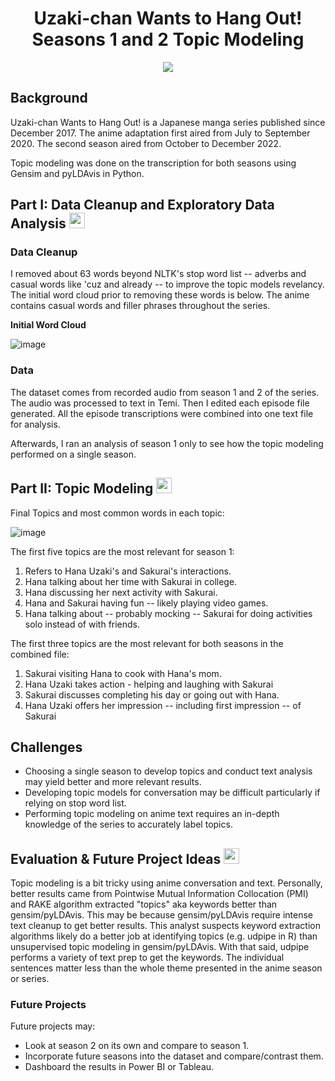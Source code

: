 <div align = "center">
     <h1>Uzaki-chan Wants to Hang Out! Seasons 1 and 2 Topic Modeling</h1>
 
<img src = "https://www.gamenguides.com/wp-content/uploads/2020/08/uzaki-chan-wants-to-hang-out-0829.jpg" />
</div>


<h2>Background</h2> 

Uzaki-chan Wants to Hang Out! is a Japanese manga series published since December 2017. The anime adaptation first aired from July to September 2020. The second season aired from October to December 2022. 

Topic modeling was done on the transcription for both seasons using Gensim and pyLDAvis in Python. 

<h2> Part I: Data Cleanup and Exploratory Data Analysis <img src ="https://th.bing.com/th/id/OIP.j5Vj7VYXdSuB0Cho-HbMpgHaHa?pid=ImgDet&rs=1" height = 25, width = 25 />

</h2>

<h3>Data Cleanup</h3>

I removed about 63 words beyond NLTK's stop word list -- adverbs and casual words like 'cuz and already -- to improve the topic models revelancy. The initial word cloud prior to removing these words is below. The anime contains casual words and filler phrases throughout the series. 

<b>Initial Word Cloud</b>

![image](https://github.com/rakimreid/uzaki-chan-topic-modeling/assets/23224784/818a875d-3779-47b2-a58f-c6343b35a496)

<h3>Data</h3> 

The dataset comes from recorded audio from season 1 and 2 of the series. The audio was processed to text in Temi. Then I edited each episode file generated. All the episode transcriptions were combined into one text file for analysis. 

Afterwards, I ran an analysis of season 1 only to see how the topic modeling performed on a single season.  

<h2> Part II: Topic Modeling

<img src ="https://th.bing.com/th/id/OIP.4u9QjWljrMuY5CL7nGzRkQHaFj?w=273&h=205&c=7&r=0&o=5&dpr=1.3&pid=1.7" height = 25, width = 25 />
</h2>
     
Final Topics and most common words in each topic:

![image](https://github.com/rakimreid/uzaki-chan-topic-modeling/assets/23224784/0717bae6-74e7-47f0-943d-5c0ffba05d97)

The first five topics are the most relevant for season 1: 

1) Refers to Hana Uzaki's and Sakurai's interactions.
2) Hana talking about her time with Sakurai in college.
3) Hana discussing her next activity with Sakurai.
4) Hana and Sakurai having fun -- likely playing video games.
5) Hana talking about -- probably mocking -- Sakurai for doing activities solo instead of with friends. 
     
The first three topics are the most relevant for both seasons in the combined file: 

1) Sakurai visiting Hana to cook with Hana's mom. 
2) Hana Uzaki takes action - helping and laughing with Sakurai
3) Sakurai discusses completing his day or going out with Hana.      
4) Hana Uzaki offers her impression -- including first impression -- of Sakurai


<h2>Challenges</h2>

* Choosing a single season to develop topics and conduct text analysis may yield better and more relevant results.
* Developing topic models for conversation may be difficult particularly if relying on stop word list.
* Performing topic modeling on anime text requires an in-depth knowledge of the series to accurately label topics. 

<h2>Evaluation & Future Project Ideas 
<img src ="https://th.bing.com/th/id/R.b8644db24930cf9363566896d5253aec?rik=7SL6mGoqlQ0TNQ&riu=http%3a%2f%2fmedia.istockphoto.com%2fvectors%2fsaturn-vector-id165600450%3fk%3d6%26m%3d165600450%26s%3d612x612%26w%3d0%26h%3drEvVMsd4l40ib7bcrQzr1TzjkbLgRpcYPYGpYhJ9Nxo%3d&ehk=KabbCN8zzWnhbNSUIRMIS8eS0lrYNF2gRndPFaAxmOg%3d&risl=&pid=ImgRaw&r=0" height = 25, width = 25 />
</h2> 

Topic modeling is a bit tricky using anime conversation and text. Personally, better results came from Pointwise Mutual Information Collocation (PMI) and RAKE algorithm extracted "topics" aka keywords better than gensim/pyLDAvis. This may be because gensim/pyLDAvis require intense text cleanup to get better results. This analyst suspects keyword extraction algorithms likely do a better job at identifying topics (e.g. udpipe in R) than unsupervised topic modeling in gensim/pyLDAvis. With that said, udpipe performs a variety of text prep to get the keywords. The individual sentences matter less than the whole theme presented in the anime season or series.  

<h3>Future Projects</h3>

Future projects may:

* Look at season 2 on its own and compare to season 1.
* Incorporate future seasons into the dataset and compare/contrast them.
* Dashboard the results in Power BI or Tableau. 



     

